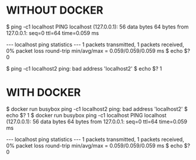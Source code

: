 WITHOUT DOCKER
==============

$ ping -c1 localhost
PING localhost (127.0.0.1): 56 data bytes
64 bytes from 127.0.0.1: seq=0 ttl=64 time=0.059 ms

--- localhost ping statistics ---
1 packets transmitted, 1 packets received, 0% packet loss
round-trip min/avg/max = 0.059/0.059/0.059 ms
$ echo $?
0

$ ping -c1 localhost2
ping: bad address 'localhost2'
$ echo $?
1


WITH DOCKER
===========

$ docker run busybox ping -c1 localhost2
ping: bad address 'localhost2'
$ echo $?
1
$ docker run busybox ping -c1 localhost
PING localhost (127.0.0.1): 56 data bytes
64 bytes from 127.0.0.1: seq=0 ttl=64 time=0.059 ms

--- localhost ping statistics ---
1 packets transmitted, 1 packets received, 0% packet loss
round-trip min/avg/max = 0.059/0.059/0.059 ms
$ echo $?
0
